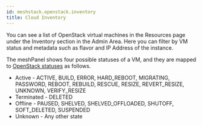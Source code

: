 ```yaml
---
id: meshstack.openstack.inventory
title: Cloud Inventory
---
```


You can see a list of OpenStack virtual machines in the Resources page under the Inventory section in the Admin Area.
Here you can filter by VM status and metadata such as flavor and IP Address of the instance.

The meshPanel shows four possible statuses of a VM, and they are mapped to [OpenStack statuses](https://docs.openstack.org/api-guide/compute/server_concepts.html) as follows.

* Active -  ACTIVE, BUILD, ERROR, HARD_REBOOT, MIGRATING, PASSWORD, REBOOT, REBUILD, RESCUE, RESIZE, REVERT_RESIZE, UNKNOWN, VERIFY_RESIZE
* Terminated - DELETED
* Offline - PAUSED, SHELVED, SHELVED_OFFLOADED, SHUTOFF, SOFT_DELETED, SUSPENDED
* Unknown - Any other state

